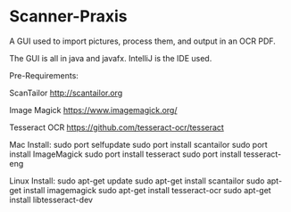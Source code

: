 # Scanner-Praxis

A GUI used to import pictures, process them, and output in an OCR PDF. 

The GUI is all in java and javafx. IntelliJ is the IDE used. 

Pre-Requirements:

ScanTailor
http://scantailor.org

Image Magick
https://www.imagemagick.org/

Tesseract OCR
https://github.com/tesseract-ocr/tesseract

Mac Install:
sudo port selfupdate
sudo port install scantailor
sudo port install ImageMagick
sudo port install tesseract
sudo port install tesseract-eng

Linux Install:
sudo apt-get update
sudo apt-get install scantailor
sudo apt-get install imagemagick
sudo apt-get install tesseract-ocr
sudo apt-get install libtesseract-dev
